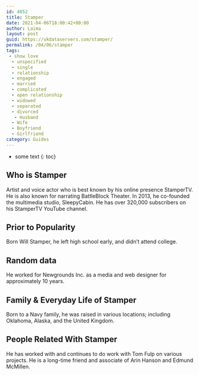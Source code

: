 ```yaml
---
id: 4852
title: Stamper
date: 2021-04-06T18:00:42+00:00
author: Laima
layout: post
guid: https://ukdataservers.com/stamper/
permalink: /04/06/stamper
tags:
 - show love
  - unspecified
  - single
  - relationship
  - engaged
  - married
  - complicated
  - open relationship
  - widowed
  - separated
  - divorced
   - Husband
  - Wife
  - Boyfriend
  - Girlfriend
category: Guides
---
```


* some text
{: toc}


## Who is Stamper
                  
                  
                  
Artist and voice actor who is best known by his online presence StamperTV. He is also known for narrating BattleBlock Theater. In 2013, he co-founded the multimedia studio, SleepyCabin. He has over 320,000 subscribers on his StamperTV YouTube channel. 
                  
              
            
              
            
                
                
                
## Prior to Popularity
                  
                  
                  
Born Will Stamper, he left high school early, and didn&#8217;t attend college.
                  
              
            
              
            
                
                
                
## Random data
                  
                  
                  
He worked for Newgrounds Inc. as a media and web designer for approximately 10 years. 
                  
              
            
              
            
                
                
                
## Family & Everyday Life of Stamper
                  
                  
                  
Born to a Navy family, he was raised in various locations; including Oklahoma, Alaska, and the United Kingdom.
                  
              
            
              
            
                
                
                
## People Related With Stamper
                  
                  
                  
He has worked with and continues to do work with Tom Fulp on various projects. He is a long-time friend and associate of Arin Hanson and Edmund McMillen.
                  
              
            
              
            
                
              
            
              
              
            
            
              
            
          
          
          